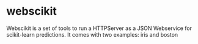 # webscikit
Webscikit is a set of tools to run a HTTPServer as a JSON Webservice for scikit-learn predictions. It comes with two examples: iris and boston
